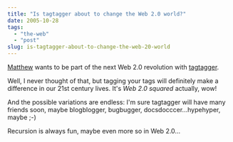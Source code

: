 ```yaml
---
title: "Is tagtagger about to change the Web 2.0 world?"
date: 2005-10-28
tags: 
  - "the-web"
  - "post"
slug: is-tagtagger-about-to-change-the-web-20-world
---
```


[Matthew](http://www.silentpenguin.com/archives/2005/10/cashing_in_on_w.html) wants to be part of the next Web 2.0 revolution with [tagtagger](http://www.tagtagger.com/).

Well, I never thought of that, but tagging your tags will definitely make a difference in our 21st century lives. It's _Web 2.0 squared_ actually, wow!

And the possible variations are endless: I'm sure tagtagger will have many friends soon, maybe blogblogger, bugbugger, docsdocccer...hypehyper, maybe ;-)

Recursion is always fun, maybe even more so in Web 2.0...
